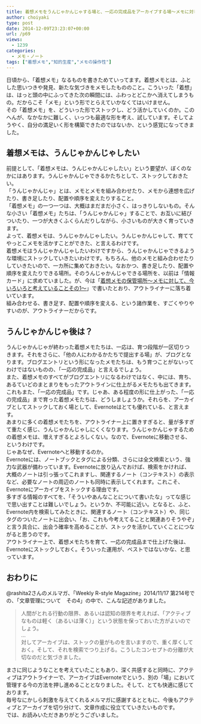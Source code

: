 ```yaml
---
title: 着想メモをうんじゃかんじゃする場と、一応の完成品をアーカイブする場～メモに対して、今いろいろと考えていることその2～
author: choiyaki
type: post
date: 2014-12-09T23:23:07+00:00
url: /p69
views:
  - 1239
categories:
  - メモ・ノート
tags: ["着想メモ","知的生産","メモの操作性"]
---
```

日頃から、「着想メモ」なるものを書きためていってます。着想メモとは、ふとした思いつきや発見、新たな気づきをメモしたもののこと。こういった「着想」は、はっと頭の中にふってきた次の瞬間には、ふわっとどこかへ消えてしまうもの。だからこそ「メモ」という形でとらえていかなくてはいけません。  
その「着想メモ」を、どういった形でストックし、どう活かしていくのか。このへんが、なかなかに難しく、いっつも最適な形を考え、試しています。そしてようやく、自分の満足いく形を構築できたのではないか、という感覚になってきました。

## 着想メモは、うんじゃかんじゃしたい

前提として、「着想メモは、うんじゃかんじゃしたい」という要望が、ぼくのなかにはあります。うんじゃかんじゃできるかたちとして、ストックしておきたい。  
「うんじゃかんじゃ」とは、メモとメモを組み合わせたり、メモから連想を広げたり、書き足したり、配置や順序を変えたりすること。  
「着想メモ」の一つ一つは、大概はまだまだ小さく、はっきりしないもの。そんな小さい「着想メモ」たちは、「うんじゃかんじゃ」することで、お互いに結びついたり、一つが大きくふくらんだりしながら、小さいものが大きく育っていきます。  
よって、着想メモは、うんじゃかんじゃしたい。うんじゃかんじゃして、育ててやっとこメモを活かすことができた、と言えるわけです。  
着想メモはうんじゃかんじゃしたいわけですから、うんじゃかんじゃできるような環境にストックしていきたいわけです。もちろん、他のメモと組み合わせたりしていきたいので、一カ所に集めておきたい。なおかつ、書き足したり、配置や順序を変えたりできる場所。そのうんじゃかんじゃできる場所を、以前は「情報カード」に求めていました。が、今は「[着想メモの保管場所～メモに対して、今いろいろと考えていることその1～][1]」で書いたとおり、アウトライナーに落ち着いています。  
組み合わせる、書き足す、配置や順序を変える、という諸作業を、すごくやりやすいのが、アウトライナーだからです。

## うんじゃかんじゃ後は？

うんじゃかんじゃが終わった着想メモたちは、一応は、育つ段階が一区切りつきます。それをさらに、「他の人にわかるかたちで提出する場」が、ブログとなります。ブログエントリという形になったメモたちは、もう育つことがないってわけではないものの、「一応の完成品」と言えるでしょう。  
また、着想メモのすべてがブログエントリになるわけではなく、中には、育ち、あるていどのまとまりをもったアウトラインに仕上がるメモたちも出てきます。これもまた、「一応の完成品」です。じゃあ、ある程度の形に仕上がった、「一応の完成品」まで育った着想メモたちは、どうしましょうか。それらを、アーカイブとしてストックしておく場として、Evernoteはとても優れている、と言えます。  
あまりに多くの着想メモたちを、アウトライナー上に置きすぎると、量が多すぎて重たく感じ、うんじゃかんじゃしにくくなります。うんじゃかんじゃするための着想メモは、増えすぎるとよろしくない。なので、Evernoteに移動させる、というわけです。  
じゃあなぜ、Evernoteへと移動するのか。  
Evernoteには、ノートブックとタグによる分類、さらには全文検索という、強力な武器が備わっています。Evernoteに放り込んでおけば、検索をかければ、大概のノートは引っ張ってこれますし、関連するノート（コンテキスト）の表示など、必要なノートの周辺のノートも同時に表示してくれます。これこそ、Evernoteにアーカイブをストックする理由です。  
多すぎる情報のすべてを、「そういやあんなことについて書いたな」ってな感じで思い出すことは難しいでしょう。というか、不可能に近い。となると、ふと、Evernote内を検索してみたときに、関連するノート（コンテキスト）や、同じタグのついたノートに出会い、「お、これも今考えてることと関連ありそうやぞ」と言う具合に、出会う確率を高めることが、ストックを活かしていくことにつながると思うのです。  
アウトライナー上で、着想メモたちを育て、一応の完成品まで仕上げた後は、Evernoteにストックしておく。そういった運用が、ベストではないかな、と思っています。

## おわりに

@rashita2さんのメルマガ、「Weekly R-style Magazine」2014/11/17 第214号での、「文章管理について　その4」の中で、こんな記述がありました。

> 人間がとれる行動の限界、あるいは認知の限界を考えれば、「アクティブなものは軽く（あるいは薄く）」という状態を保っておいた方がよいのでしょう。  
> &#8230;  
> 対してアーカイブは、ストックの量がものを言いますので、重く厚くしておく。そして、それを検索でつり上げる。こうしたコンセプトの分離が大切なのだと気づきました。 



まさに同じようなことを考えていたこともあり、深く共感すると同時に、アクティブはアウトライナーで、アーカイブはEvernoteでという、別の「場」において管理する今の方法を押し進めることとなりました。そして、とても快適に感じております。  
毎号なにかしら刺激を与えてくれるメルマガに感謝するとともに、今後もアクティブとアーカイブを切り分けて、文章作成に役立てていきたいものです。  
では、お読みいただきありがとうございました。

 [1]: https://choiyaki.com/?p=59 "着想メモの保管場所～メモに対して、今いろいろと考えていることその1～ - iPhoneと本と数学となんやかんやと"